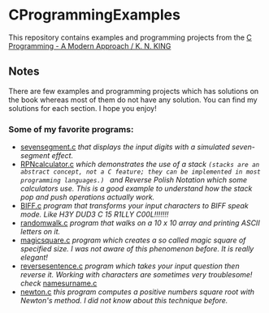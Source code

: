 # CProgrammingExamples
This repository contains examples and programming projects from the [C Programming - A Modern Approach / K. N. KING](http://knking.com/books/c2/cover.html)


## Notes

There are few examples and programming projects which has solutions on the book whereas most of them do not have any solution. You can find my solutions for each section. I hope you enjoy!



### Some of my favorite programs:
- [sevensegment.c](https://github.com/Alitastan/CProgrammingExamples/blob/main/10ProgramOrganization/ProgrammingProjects/sevensegment.c) 
 *that displays the input digits with a simulated seven-segment effect.*
- [RPNcalculator.c](https://github.com/Alitastan/CProgrammingExamples/blob/main/10ProgramOrganization/ProgrammingProjects/RPNcalculator.c) *which demonstrates the use of a stack ``(stacks are an abstract concept, not a C feature; they can be implemented in most programming languages.) `` and Reverse Polish Notation which some calculators use. This is a good example to understand how the stack pop and push operations actually work.*
- [BIFF.c](https://github.com/Alitastan/CProgrammingExamples/blob/main/8Arrays/ProgrammingProjects/BIFF.c) *program that transforms your input characters to BIFF speak mode. Like H3Y DUD3 C 15 R1LLY C00L!!!!!!!*
- [randomwalk.c](https://github.com/Alitastan/CProgrammingExamples/blob/main/9Functions/ProgrammingProjects/randomwalk2.c) *program that walks on a 10 x 10 array and printing ASCII letters on it.*
- [magicsquare.c](https://github.com/Alitastan/CProgrammingExamples/blob/main/9Functions/ProgrammingProjects/magicsquare2.c) *program which creates a so called magic square of specified size. I was not aware of this phenomenon before. It is really elegant!*
- [reversesentence.c](https://github.com/Alitastan/CProgrammingExamples/blob/main/8Arrays/ProgrammingProjects/reversesentence.c) *program which takes your input question then reverse it. Working with characters are sometimes very troublesome! check* [namesurname.c](https://github.com/Alitastan/CProgrammingExamples/blob/main/8Arrays/ProgrammingProjects/reversesentence.c)
- [newton.c](https://github.com/Alitastan/CProgrammingExamples/blob/main/7BasicTypes/ProgrammingProjects/newton.c) *this program computes a positive numbers square root with Newton's method. I did not know about this technique before.*



